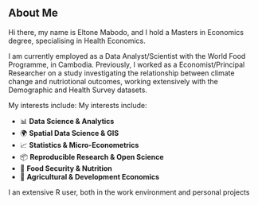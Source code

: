 ## About Me

Hi there, my name is Eltone Mabodo, and I hold a Masters in Economics degree, specialising in Health Economics. 

I am currently employed as a Data Analyst/Scientist with the World Food Programme, in Cambodia. Previously, I worked as a Economist/Principal Researcher on a study
investigating the relationship between climate change and nutriotional outcomes, working extensively with the Demographic and Health Survey datasets.

My interests include:
My interests include:
- 📊 **Data Science & Analytics**
- 🌍 **Spatial Data Science & GIS**
- 📈 **Statistics & Micro-Econometrics**
- 📦 **Reproducible Research & Open Science**
- 🥑 **Food Security & Nutrition**
- 🌾 **Agricultural & Development Economics**

I an extensive R user, both in the work environment and personal projects
